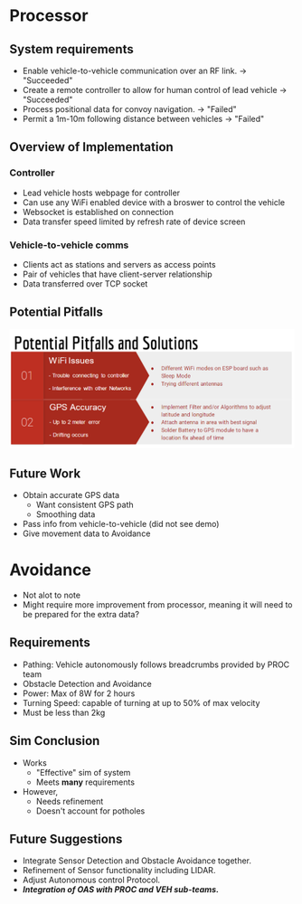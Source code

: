 # Processor
## System requirements
- Enable vehicle-to-vehicle communication over an RF link. -> "Succeeded"
- Create a remote controller to allow for human control of lead vehicle -> "Succeeded"
- Process positional data for convoy navigation. -> "Failed"
- Permit a 1m-10m following distance between vehicles -> "Failed"
## Overview of Implementation
### Controller
- Lead vehicle hosts webpage for controller
- Can use any WiFi enabled device with a broswer to control the vehicle
- Websocket is established on connection
- Data transfer speed limited by refresh rate of device screen
### Vehicle-to-vehicle comms
- Clients act as stations and servers as access points
- Pair of vehicles that have client-server relationship
- Data transferred over TCP socket
## Potential Pitfalls
![image](img/pitfalls.png)
## Future Work
- Obtain accurate GPS data
    - Want consistent GPS path
    - Smoothing data
- Pass info from vehicle-to-vehicle (did not see demo)
- Give movement data to Avoidance
# Avoidance
- Not alot to note
- Might require more improvement from processor, meaning it will need to be prepared for the extra data?
## Requirements
- Pathing: Vehicle autonomously follows breadcrumbs provided by PROC team
- Obstacle Detection and Avoidance
- Power: Max of 8W for 2 hours
- Turning Speed: capable of turning at up to 50% of max velocity
- Must be less than 2kg
## Sim Conclusion
- Works
    - "Effective" sim of system
    - Meets **many** requirements
- However,
    - Needs refinement
    - Doesn't account for potholes
## Future Suggestions
- Integrate Sensor Detection and Obstacle Avoidance together.
- Refinement of Sensor functionality including LIDAR.
- Adjust Autonomous control Protocol.
- ***Integration of OAS with PROC and VEH sub-teams.***
